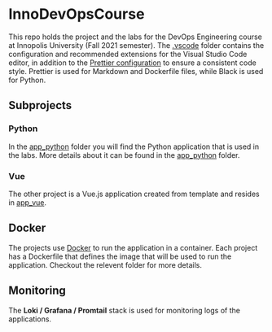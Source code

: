 # InnoDevOpsCourse

This repo holds the project and the labs for the DevOps Engineering course at Innopolis University (Fall 2021 semester).
The [.vscode](.vscode) folder contains the configuration and recommended extensions for the Visual Studio Code editor, in addition to the [Prettier configuration](.prettierrc) to ensure a consistent code style.
Prettier is used for Markdown and Dockerfile files, while Black is used for Python.

## Subprojects

### Python

In the [app_python](app_python) folder you will find the Python application that is used in the labs.
More details about it can be found in the [app_python](app_python) folder.

### Vue

The other project is a Vue.js application created from template and resides in [app_vue](app_vue).

## Docker

The projects use [Docker](https://www.docker.com/) to run the application in a container.
Each project has a Dockerfile that defines the image that will be used to run the application.
Checkout the relevent folder for more details.

## Monitoring

The **Loki / Grafana / Promtail** stack is used for monitoring logs of the applications.
